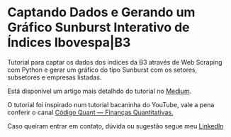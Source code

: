 # Captando Dados e Gerando um Gráfico Sunburst Interativo de Índices Ibovespa|B3

Tutorial para captar os dados dos índices da B3 através de Web Scraping com Python e gerar um gráfico do tipo Sunburst com os setores, subsetores e empresas listadas.

Está disponível um artigo mais detalhdo do tutorial no [Medium](https://carlosalfredooliveiradelima.medium.com/captando-dados-e-gerando-um-gr%C3%A1fico-sunburst-interativo-de-%C3%ADndices-ibovespa-b3-e303658b4f0b).

O tutorial foi inspirado num tutorial bacaninha do YouTube, vale a pena conferir o canal [Código Quant — Finanças Quantitativas.](https://www.youtube.com/c/RicospeloAcaso)

Caso queiram entrar em contato, dúvida ou sugestão segue meu [LinkedIn](https://www.linkedin.com/in/carlosalfredooliveiradelima/)
